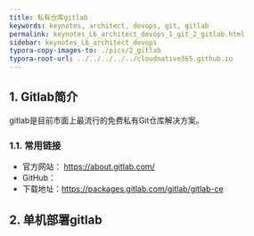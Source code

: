 ```yaml
---
title: 私有仓库gitlab
keywords: keynotes, architect, devops, git, gitlab
permalink: keynotes_L6_architect_devops_1_git_2_gitlab.html
sidebar: keynotes_L6_architect_devops
typora-copy-images-to: ./pics/2_gitlab
typora-root-url: ../../../../../cloudnative365.github.io
---
```


## 1. Gitlab简介

gitlab是目前市面上最流行的免费私有Git仓库解决方案。

### 1.1. 常用链接

+ 官方网站： https://about.gitlab.com/
+ GitHub：
+ 下载地址：https://packages.gitlab.com/gitlab/gitlab-ce

## 2. 单机部署gitlab